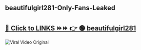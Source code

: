 
 ## beautifulgirl281-Only-Fans-Leaked

# <h2><a href="https://clipsfans.com/beautifulgirl281&ref=git">🔗 Click to LINKS ⏩⏩ 👉 🟢 beautifulgirl281 </a></h2>

<a href="https://clipsfans.com/beautifulgirl281&ref=git" rel="nofollow" data-target="animated-image.originalLink"><img src="https://i.ibb.co.com/xMMVF88/686577567.gif" alt="Viral Video Original" style="max-width: 100%; display: inline-block;" data-target="animated-image.originalImage"></a>
